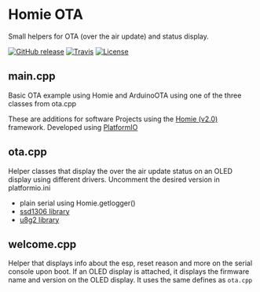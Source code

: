 # Homie OTA
Small helpers for OTA (over the air update) and status display.

[![GitHub release](https://img.shields.io/github/release/luebbe/homie-ota.svg?style=flat)](https://github.com/luebbe/homie-ota/releases)
[![Travis](https://img.shields.io/travis/luebbe/homie-ota.svg?branch=master&style=flat)](https://travis-ci.org/luebbe/homie-ota)
[![License](https://img.shields.io/github/license/mashape/apistatus.svg?style=flat)](https://opensource.org/licenses/MIT)

## main.cpp
Basic OTA example using Homie and ArduinoOTA using one of the three classes from ota.cpp

These are additions for software Projects using the [Homie (v2.0)](https://github.com/marvinroger/homie-esp8266) framework. 
Developed using [PlatformIO](https://github.com/platformio)

## ota.cpp
Helper classes that display the over the air update status on an OLED display using different drivers. Uncomment the desired version in platformio.ini
* plain serial using Homie.getlogger()
* [ssd1306 library](https://github.com/squix78/esp8266-oled-ssd1306.git)
* [u8g2 library](https://github.com/olikraus/u8g2.git)

## welcome.cpp
Helper that displays info about the esp, reset reason and more on the serial console upon boot. If an OLED display is attached, it displays the firmware name and version on the OLED display. It uses the same defines as ```ota.cpp```
